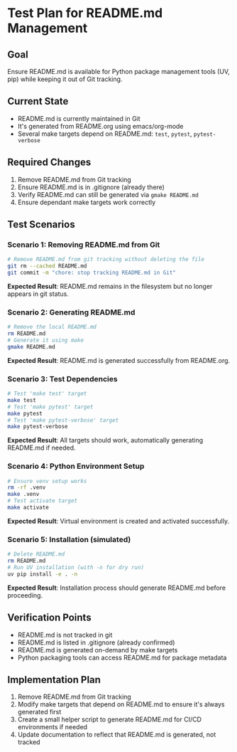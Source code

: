 # Test Plan for README.md Management

## Goal
Ensure README.md is available for Python package management tools (UV, pip) while keeping it out of Git tracking.

## Current State
- README.md is currently maintained in Git
- It's generated from README.org using emacs/org-mode
- Several make targets depend on README.md: `test`, `pytest`, `pytest-verbose`

## Required Changes
1. Remove README.md from Git tracking
2. Ensure README.md is in .gitignore (already there)
3. Verify README.md can still be generated via `gmake README.md`
4. Ensure dependant make targets work correctly

## Test Scenarios

### Scenario 1: Removing README.md from Git
```bash
# Remove README.md from git tracking without deleting the file
git rm --cached README.md
git commit -m "chore: stop tracking README.md in Git"
```

**Expected Result**: README.md remains in the filesystem but no longer appears in git status.

### Scenario 2: Generating README.md
```bash
# Remove the local README.md
rm README.md
# Generate it using make
gmake README.md
```

**Expected Result**: README.md is generated successfully from README.org.

### Scenario 3: Test Dependencies
```bash
# Test 'make test' target
make test
# Test 'make pytest' target
make pytest
# Test 'make pytest-verbose' target
make pytest-verbose
```

**Expected Result**: All targets should work, automatically generating README.md if needed.

### Scenario 4: Python Environment Setup

```bash
# Ensure venv setup works
rm -rf .venv
make .venv
# Test activate target
make activate
```

**Expected Result**: Virtual environment is created and activated successfully.

### Scenario 5: Installation (simulated)

```bash
# Delete README.md
rm README.md
# Run UV installation (with -n for dry run)
uv pip install -e . -n
```

**Expected Result**: Installation process should generate README.md before proceeding.

## Verification Points
- README.md is not tracked in git
- README.md is listed in .gitignore (already confirmed)
- README.md is generated on-demand by make targets
- Python packaging tools can access README.md for package metadata

## Implementation Plan
1. Remove README.md from Git tracking
2. Modify make targets that depend on README.md to ensure it's always generated first
3. Create a small helper script to generate README.md for CI/CD environments if needed
4. Update documentation to reflect that README.md is generated, not tracked